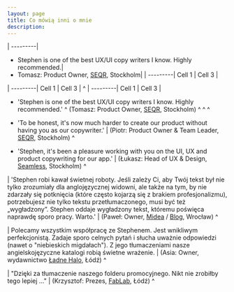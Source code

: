 ```yaml
---
layout: page
title: Co mówią inni o mnie
description: 
---
```



| 
---------|
- Stephen is one of the best UX/UI copy writers I know. Highly recommended.|
- Tomasz: Product Owner, [SEQR](https://pages.github.com), Stockholm|
| 
---------|
Cell 1   |
Cell 3   |

| 
---------|
Cell 1   |
Cell 3   |
^
| 
---------|
Cell 1   |
Cell 3   |




* 'Stephen is one of the best UX/UI copy writers I know. Highly recommended.'
^
(Tomasz: Product Owner, [SEQR](https://pages.github.com), Stockholm)
^
^
^

* 'To be honest, it's now much harder to create our product without having you as our copywriter.'
| (Piotr: Product Owner & Team Leader, [SEQR](https://pages.github.com), Stockholm)
^

* 'Stephen, it's been a pleasure working with you on the UI, UX and product copywriting for our app.'
| (Łukasz: Head of UX & Design, [Seamless](), Stockholm)
^

| 'Stephen robi kawał świetnej roboty. Jeśli zależy Ci, aby Twój tekst był nie tylko zrozumiały dla anglojęzycznej widowni, ale także na tym, by nie zdarzały się potknięcia (które często kojarzą się z brakiem profesjonalizmu), potrzebujesz nie tylko tekstu przetłumaczonego, musi być też „wygładzony”. Stephen oddaje wygładzony tekst, któremu poświęca naprawdę sporo pracy. Warto.'
| (Paweł: Owner, [Midea]() / [Blog](), Wrocław)
^

| Polecamy wszystkim współpracę ze Stephenem. Jest wnikliwym perfekcjonistą. Zadaje sporo celnych pytań i słucha uważnie odpowiedzi (nawet o "niebieskich migdałach"). Z jego tłumaczeniami nasze angielskojęzyczne katalogi robią świetne wrażenie.
| (Asia: Owner, wydawnictwo [Ładne Halo](), Łódź)
^

| "Dzięki za tłumaczenie naszego folderu promocyjnego. Nikt nie zrobiłby tego lepiej ..."
| (Krzysztof: Prezes, [FabLab](), Łódź)
^
